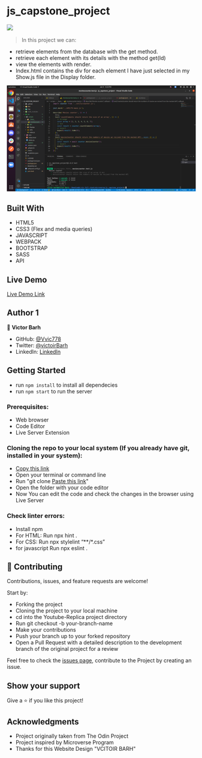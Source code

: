 # js_capstone_project

![](https://img.shields.io/badge/Microverse-blueviolet)

> In this project we can:
- retrieve elements from the database with the get method. 
- retrieve each element with its details with the method get(Id)
- view the elements with render. 
- Index.html contains the div for each element I have just selected in my Show.js file in the Display folder. 



![](https://github.com/vic778/js_capstone_project/blob/MovieCounterJestTest/img/screen3.png)
## Built With

- HTML5
- CSS3 (Flex and media queries)
- JAVASCRIPT
- WEBPACK
- BOOTSTRAP
- SASS
- API
## Live Demo

[Live Demo Link]()

## Author 1

👤 **Victor Barh**

- GitHub: [@Vvic778](https://github.com/vic778)
- Twitter: [@victoirBarh](https://twitter.com/)
- LinkedIn: [LinkedIn](https://linkedin.com/in/victoir-barh)

## Getting Started
- run `npm install` to install all dependecies
- run `npm start` to run the server

### Prerequisites:

- Web browser
- Code Editor
- Live Server Extension

### Cloning the repo to your local system (If you already have git, installed in your system):

- [Copy this link](https://github.com/vic778/js_capstone_project)
- Open your terminal or command line
- Run "git clone [Paste this link](https://github.com/vic778/js_capstone_project)"
- Open the folder with your code editor
- Now You can edit the code and check the changes in the browser using Live Server

### Check linter errors:

- Install npm
- For HTML: Run npx hint .
- For CSS: Run npx stylelint “**/*.css”
- for javascript Run npx eslint .

## 🤝 Contributing

Contributions, issues, and feature requests are welcome!

Start by:

- Forking the project
- Cloning the project to your local machine
- cd into the Youtube-Replica project directory
- Run git checkout -b your-branch-name
- Make your contributions
- Push your branch up to your forked repository
- Open a Pull Request with a detailed description to the development branch of the original project for a review

Feel free to check the [issues page](), contribute to the Project by creating an issue.


## Show your support

Give a ⭐️ if you like this project!

## Acknowledgments
- Project originally taken from The Odin Project
- Project inspired by Microverse Program
- Thanks for this Website Design "VCITOIR BARH"
